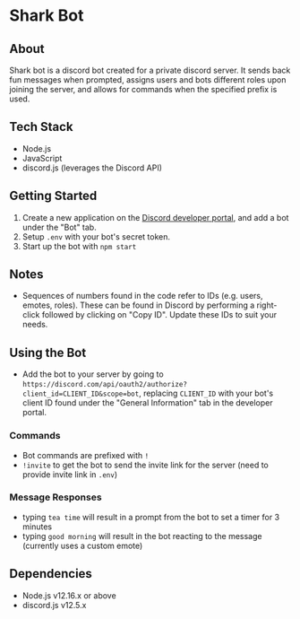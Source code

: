# Shark Bot

## About

Shark bot is a discord bot created for a private discord server. It sends back fun messages when prompted, assigns users and bots different roles upon joining the server, and allows for commands when the specified prefix is used.

## Tech Stack

- Node.js
- JavaScript
- discord.js (leverages the Discord API)

## Getting Started

1. Create a new application on the [Discord developer portal](https://discord.com/developers/applications), and add a bot under the "Bot" tab.
2. Setup `.env` with your bot's secret token.
3. Start up the bot with `npm start`

## Notes

- Sequences of numbers found in the code refer to IDs (e.g. users, emotes, roles). These can be found in Discord by performing a right-click followed by clicking on "Copy ID". Update these IDs to suit your needs.

## Using the Bot

- Add the bot to your server by going to `https://discord.com/api/oauth2/authorize?client_id=CLIENT_ID&scope=bot`, replacing `CLIENT_ID` with your bot's client ID found under the "General Information" tab in the developer portal.

### Commands

- Bot commands are prefixed with `!`
- `!invite` to get the bot to send the invite link for the server (need to provide invite link in `.env`)

### Message Responses

- typing `tea time` will result in a prompt from the bot to set a timer for 3 minutes
- typing `good morning` will result in the bot reacting to the message (currently uses a custom emote)

## Dependencies

- Node.js v12.16.x or above
- discord.js v12.5.x
